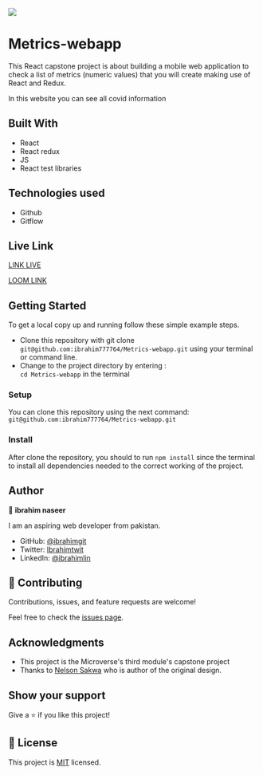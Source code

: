 ![](https://img.shields.io/badge/Microverse-blueviolet)
# Metrics-webapp


This React capstone project is about building a mobile web application to check a list of metrics (numeric values) that you will create making use of React and Redux.

In this website you can see all covid information

## Built With

- React 
- React redux
- JS
- React test libraries

## Technologies used

- Github
- Gitflow


## Live Link 
[LINK LIVE](https://resilient-torrone-fd7bde.netlify.app)

[LOOM LINK]()
## Getting Started

To get a local copy up and running follow these simple example steps.

- Clone this repository with git clone `git@github.com:ibrahim777764/Metrics-webapp.git` using your terminal or command line.
- Change to the project directory by entering : <br>
  `cd Metrics-webapp` in the terminal


### Setup

You can clone this repository using the next command: `git@github.com:ibrahim777764/Metrics-webapp.git`
  
  
### Install

After clone the repository, you should to run `npm install` since the terminal to install all dependencies needed to the correct working of the project.

## Author

👤 **ibrahim naseer**

I am an aspiring web developer from pakistan.
- GitHub: [@ibrahimgit](https://github.com/ibrahim777764)
- Twitter: [Ibrahimtwit](https://twitter.com/Ibrahim66650696)
- LinkedIn: [@ibrahimlin](https://www.linkedin.com/in/ibrahim-naseer-215667225/)

## 🤝 Contributing

Contributions, issues, and feature requests are welcome!

Feel free to check the [issues page](../../issues/).

## Acknowledgments

- This project is the Microverse's third module's capstone project
- Thanks to [Nelson Sakwa](https://www.behance.net/sakwadesignstudio) who is author of the original design.

## Show your support

Give a ⭐️ if you like this project!


## 📝 License

This project is [MIT](./MIT.md) licensed.